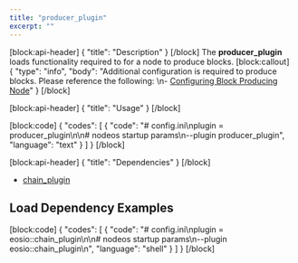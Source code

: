 ```yaml
---
title: "producer_plugin"
excerpt: ""
---
```

[block:api-header]
{
  "title": "Description"
}
[/block]
The **producer_plugin** loads functionality required to for a node to produce blocks.
[block:callout]
{
  "type": "info",
  "body": "Additional configuration is required to produce blocks. Please reference the following: \n- [Configuring Block Producing Node](doc:producing-node)"
}
[/block]

[block:api-header]
{
  "title": "Usage"
}
[/block]

[block:code]
{
  "codes": [
    {
      "code": "# config.ini\nplugin = producer_plugin\n\n# nodeos startup params\n--plugin producer_plugin",
      "language": "text"
    }
  ]
}
[/block]

[block:api-header]
{
  "title": "Dependencies"
}
[/block]
- [chain_plugin](doc:chain_plugin) 

## Load Dependency Examples
[block:code]
{
  "codes": [
    {
      "code": "# config.ini\nplugin = eosio::chain_plugin\n\n# nodeos startup params\n--plugin eosio::chain_plugin\n",
      "language": "shell"
    }
  ]
}
[/block]